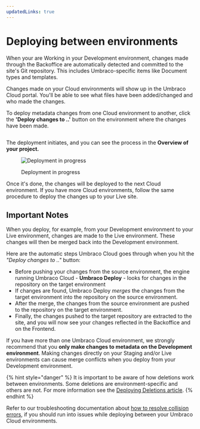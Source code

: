 ```yaml
---
updatedLinks: true
---
```


# Deploying between environments

When your are Working in your Development environment, changes made through the Backoffice are automatically detected and committed to the site's Git repository. This includes Umbraco-specific items like Document types and templates.

Changes made on your Cloud environments will show up in the Umbraco Cloud portal. You'll be able to see what files have been added/changed and who made the changes.

To deploy metadata changes from one Cloud environment to another, click the **'Deploy changes to ..'** button on the environment where the changes have been made.

<figure><img src="../.gitbook/assets/image (39).png" alt=""><figcaption></figcaption></figure>

The deployment initiates, and you can see the process in the **Overview of your project.**

<figure><img src="../.gitbook/assets/image (41).png" alt="Deployment in progress"><figcaption><p>Deployment in progress</p></figcaption></figure>

Once it's done, the changes will be deployed to the next Cloud environment. If you have more Cloud environments, follow the same procedure to deploy the changes up to your Live site.

## Important Notes

When you deploy, for example, from your Development environment to your Live environment, changes are made to the Live environment. These changes will then be merged back into the Development environment.

Here are the automatic steps Umbraco Cloud goes through when you hit the _"Deploy changes to .."_ button:

* Before pushing your changes from the source environment, the engine running Umbraco Cloud - **Umbraco Deploy** - looks for changes in the repository on the target environment
* If changes are found, Umbraco Deploy _merges_ the changes from the target environment into the repository on the source environment.
* After the merge, the changes from the source environment are pushed to the repository on the target environment.
* Finally, the changes pushed to the target repository are extracted to the site, and you will now see your changes reflected in the Backoffice and on the Frontend.

If you have more than one Umbraco Cloud environment, we strongly recommend that you **only make changes to metadata on the Development environment**. Making changes directly on your Staging and/or Live environments can cause merge conflicts when you deploy from your Development environment.

{% hint style="danger" %}
It is important to be aware of how deletions work between environments. Some deletions are environment-specific and others are not. For more information see the [Deploying Deletions article](deploying-deletions.md).
{% endhint %}

Refer to our troubleshooting documentation about [how to resolve collision errors](../troubleshooting/deployments/structure-error.md), if you should run into issues while deploying between your Umbraco Cloud environments.
